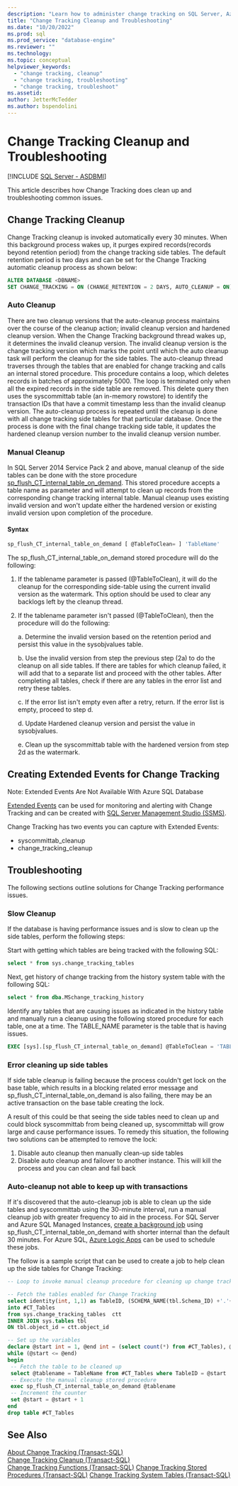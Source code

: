 ```yaml
---
description: "Learn how to administer change tracking on SQL Server, Azure SQL Managed Instance, and Azure SQL Database. "
title: "Change Tracking Cleanup and Troubleshooting"
ms.date: "10/20/2022"
ms.prod: sql
ms.prod_service: "database-engine"
ms.reviewer: ""
ms.technology: 
ms.topic: conceptual
helpviewer_keywords: 
  - "change tracking, cleanup"
  - "change tracking, troubleshooting"
  - "change tracking, troubleshoot"
ms.assetid: 
author: JetterMcTedder
ms.author: bspendolini
---
```

# Change Tracking Cleanup and Troubleshooting

[!INCLUDE [SQL Server - ASDBMI](../../includes/applies-to-version/sql-asdb-asdbmi.md)]

This article describes how Change Tracking does clean up and troubleshooting common issues.  
  
## Change Tracking Cleanup

Change Tracking cleanup is invoked automatically every 30 minutes. When this background process wakes up, it purges expired records(records beyond retention period) from the change tracking side tables. The default retention period is two days and can be set for the Change Tracking automatic cleanup process as shown below:

```sql
ALTER DATABASE <DBNAME>
SET CHANGE_TRACKING = ON (CHANGE_RETENTION = 2 DAYS, AUTO_CLEANUP = ON)
```

### Auto Cleanup

There are two cleanup versions that the auto-cleanup process maintains over the course of the cleanup action; invalid cleanup version and hardened cleanup version. When the Change Tracking background thread wakes up, it determines the invalid cleanup version. The invalid cleanup version is the change tracking version which marks the point until which the auto cleanup task will perform the cleanup for the side tables. The auto-cleanup thread traverses through the tables that are enabled for change tracking and calls an internal stored procedure. This procedure contains a loop, which deletes records in batches of approximately 5000. The loop is terminated only when all the expired records in the side table are removed. This delete query then uses the syscommittab table (an in-memory rowstore) to identify the transaction IDs that have a commit timestamp less than the invalid cleanup version. The auto-cleanup process is repeated until the cleanup is done with all change tracking side tables for that particular database. Once the process is done with the final change tracking side table, it updates the hardened cleanup version number to the invalid cleanup version number.
  
### Manual Cleanup

In SQL Server 2014 Service Pack 2 and above, manual cleanup of the side tables can be done with the store procedure [sp_flush_CT_internal_table_on_demand](../../relational-databases/system-stored-procedures/sys-sp-flush-ct-internal-table-on-demand-transact-sql.md). This stored procedure accepts a table name as parameter and will attempt to clean up records from the corresponding change tracking internal table. Manual cleanup uses existing invalid version and won't update either the hardened version or existing invalid version upon completion of the procedure.

#### Syntax

```sql
sp_flush_CT_internal_table_on_demand [ @TableToClean= ] 'TableName'
```

The sp_flush_CT_internal_table_on_demand stored procedure will do the following:

1. If the tablename parameter is passed (@TableToClean), it will do the cleanup for the corresponding side-table using the current invalid version as the watermark. This option should be used to clear any backlogs left by the cleanup thread.

2. If the tablename parameter isn't passed (@TableToClean), then the procedure will do the following:

    a. Determine the invalid version based on the retention period and persist this value in the sysobjvalues table.

    b. Use the invalid version from step the previous step (2a) to do the cleanup on all side tables. If there are tables for which cleanup failed, it will add that to a separate list and proceed with the other tables. After completing all tables, check if there are any tables in the error list and retry these tables.

    c. If the error list isn't empty even after a retry, return. If the error list is empty, proceed to step d.

    d. Update Hardened cleanup version and persist the value in sysobjvalues.

    e. Clean up the syscommittab table with the hardened version from step 2d as the watermark.

## Creating Extended Events for Change Tracking

Note: Extended Events Are Not Available With Azure SQL Database

[Extended Events](../../relational-databases/extended-events/extended-events.md) can be used for monitoring and alerting with Change Tracking and can be created with [SQL Server Management Studio (SSMS)](../../relational-databases/extended-events/quick-start-extended-events-in-sql-server.md).

Change Tracking has two events you can capture with Extended Events:

- syscommittab_cleanup
- change_tracking_cleanup

## Troubleshooting

The following sections outline solutions for Change Tracking performance issues.

### Slow Cleanup

If the database is having performance issues and is slow to clean up the side tables, perform the following steps:

Start with getting which tables are being tracked with the following SQL:

```sql
select * from sys.change_tracking_tables
```

Next, get history of change tracking from the history system table with the following SQL:

```sql
select * from dba.MSchange_tracking_history
```

Identify any tables that are causing issues as indicated in the history table and manually run a cleanup using the following stored procedure for each table, one at a time. The TABLE_NAME parameter is the table that is having issues.

```sql
EXEC [sys].[sp_flush_CT_internal_table_on_demand] @TableToClean = 'TABLE_NAME'
```

### Error cleaning up side tables

If side table cleanup is failing because the process couldn't get lock on the base table, which results in a blocking related error message and sp_flush_CT_internal_table_on_demand is also failing, there may be an active transaction on the base table creating the lock.

A result of this could be that seeing the side tables need to clean up and could block syscommittab from being cleaned up, syscommittab will grow large and cause performance issues. To remedy this situation, the following two solutions can be attempted to remove the lock:

1. Disable auto cleanup then manually clean-up side tables
2. Disable auto cleanup and failover to another instance. This will kill the process and you can clean and fail back

### Auto-cleanup not able to keep up with transactions

If it's discovered that the auto-cleanup job is able to clean up the side tables and syscommittab using the 30-minute interval, run a manual cleanup job with greater frequency to aid in the process. For SQL Server and Azure SQL Managed Instances, [create a background job](../../ssms/agent/create-a-job.md) using sp_flush_CT_internal_table_on_demand with shorter internal than the default 30 minutes. For Azure SQL, [Azure Logic Apps](/azure/connectors/connectors-create-api-sqlazure.md) can be used to schedule these jobs.

The follow is a sample script that can be used to create a job to help clean up the side tables for Change Tracking:

```sql
-- Loop to invoke manual cleanup procedure for cleaning up change tracking tables in a database

-- Fetch the tables enabled for Change Tracking
select identity(int, 1,1) as TableID, (SCHEMA_NAME(tbl.Schema_ID) +'.'+ object_name(ctt.object_id)) as TableName
into #CT_Tables
from sys.change_tracking_tables  ctt
INNER JOIN sys.tables tbl
ON tbl.object_id = ctt.object_id

-- Set up the variables
declare @start int = 1, @end int = (select count(*) from #CT_Tables), @tablename varchar(255)
while (@start <= @end)
begin 
 -- Fetch the table to be cleaned up
 select @tablename = TableName from #CT_Tables where TableID = @start
 -- Execute the manual cleanup stored procedure
 exec sp_flush_CT_internal_table_on_demand @tablename 
 -- Increment the counter
 set @start = @start + 1
end
drop table #CT_Tables
```

## See Also

 [About Change Tracking &#40;Transact-SQL&#41;](../../relational-databases/track-changes/about-change-tracking-sql-server.md)  
 [Change Tracking Cleanup &#40;Transact-SQL&#41;](../../relational-databases/track-changes/cleanup-and-troubleshooting-change-tracking-sql-server.md)  
 [Change Tracking Functions &#40;Transact-SQL&#41;](../../relational-databases/system-functions/change-tracking-functions-transact-sql.md)
 [Change Tracking Stored Procedures &#40;Transact-SQL&#41;](../../relational-databases/system-stored-procedures/change-tracking-stored-procedures-transact-sql.md)
 [Change Tracking System Tables &#40;Transact-SQL&#41;](../../relational-databases/system-tables/change-tracking-tables-transact-sql.md)
